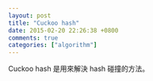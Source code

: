 ```yaml
---
layout: post
title: "Cuckoo hash"
date: 2015-02-20 22:26:38 +0800
comments: true
categories: ["algorithm"]
---
```


<!-- more -->

Cuckoo hash 是用來解決 hash 碰撞的方法。